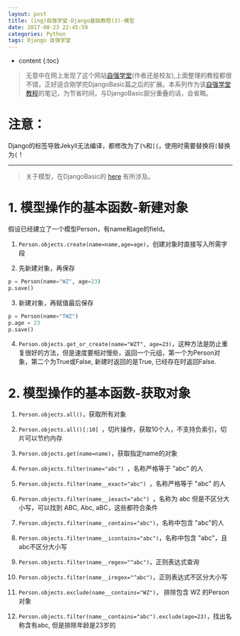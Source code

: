 ```yaml
---
layout: post
title: (ing)自强学堂-Django基础教程(3)-模型
date: 2017-08-23 22:45:59
categories: Python
tags: Django 自强学堂
---
```

* content
{:toc}

>无意中在网上发现了这个网站[自强学堂](http://code.ziqiangxuetang.com/django/django-tutorial.html)(作者还是校友),上面整理的教程都很不错，正好适合刚学完DjangoBasic篇之后的扩展。本系列作为该[自强学堂教程](http://code.ziqiangxuetang.com/django/django-tutorial.html)的笔记，为节省时间，与DjangoBasic部分重叠的话，会省略。

# <i class="fa fa-exclamation-triangle" aria-hidden="true"></i>**注意：**
Django的标签导致Jekyll无法编译，都修改为了`[%`和`[{`，使用时需要替换将`[`替换为`{`！

---
> 关于模型，在DjangoBasic的 [here](https://utanesuke0612.github.io/2017/08/12/DjangoBasic_02/#7-重要动态数据) 有所涉及。

# 1. 模型操作的基本函数-新建对象

假设已经建立了一个模型Person，有name和age的field。

1. `Person.objects.create(name=name,age=age)`，创建对象时直接写入所需字段

2. 先新建对象，再保存

```python
p = Person(name="WZ", age=23)
p.save()
```

3. 新建对象，再赋值最后保存

```python
p = Person(name="TWZ")
p.age = 23
p.save()
```

4. `Person.objects.get_or_create(name="WZT", age=23)`，这种方法是防止重复很好的方法，但是速度要相对慢些，返回一个元组，第一个为Person对象，第二个为True或False, 新建时返回的是True, 已经存在时返回False.


# 2. 模型操作的基本函数-获取对象

1. `Person.objects.all()`，获取所有对象

2. `Person.objects.all()[:10] `，切片操作，获取10个人，不支持负索引，切片可以节约内存

3. `Person.objects.get(name=name)`，获取指定name的对象

4. `Person.objects.filter(name="abc") `，名称严格等于 "abc" 的人

5. `Person.objects.filter(name__exact="abc") `，名称严格等于 "abc" 的人

6. `Person.objects.filter(name__iexact="abc") `，名称为 abc 但是不区分大小写，可以找到 ABC, Abc, aBC，这些都符合条件

7. `Person.objects.filter(name__contains="abc")`，名称中包含 "abc"的人

8. `Person.objects.filter(name__icontains="abc")`，名称中包含 "abc"，且abc不区分大小写

9. `Person.objects.filter(name__regex="^abc")`，正则表达式查询

10. `Person.objects.filter(name__iregex="^abc")`，正则表达式不区分大小写

11. `Person.objects.exclude(name__contains="WZ")`， 排除包含 WZ 的Person对象

12. `Person.objects.filter(name__contains="abc").exclude(age=23)`，找出名称含有abc, 但是排除年龄是23岁的
